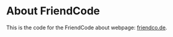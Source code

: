 About FriendCode
====================

This is the code for the FriendCode about webpage: [friendco.de](http://friendco.de).
